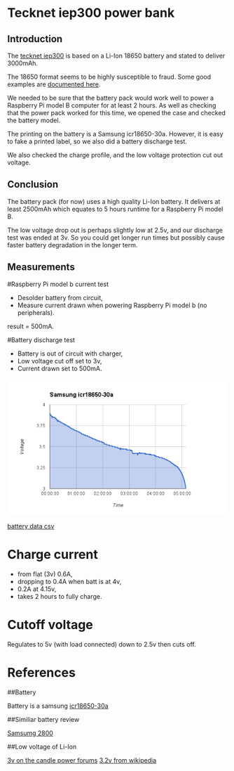 # Tecknet iep300 power bank

## Introduction

The [tecknet iep300](http://www.amazon.co.uk/Ultra-Compact-Lipstick-Sized-Flashlight-Lightning-Blackberry/dp/B001HG1ZFK) is based on a Li-Ion 18650 battery and stated to deliver 3000mAh. 

The 18650 format seems to be highly susceptible to fraud. Some good examples are [documented here](http://www.torchythebatteryboy.com/p/18650-batteries-chargers.html). 

We needed to be sure that the battery pack would work well to power a Raspberry Pi model B computer for at least 2 hours. As well as checking that the power pack worked for this time, we opened the case and checked the battery model. 

The printing on the battery is a Samsung icr18650-30a. However, it is easy to fake a printed label, so we also did a battery discharge test.

We also checked the charge profile, and the low voltage protection cut out voltage.

## Conclusion

The battery pack (for now) uses a high quality Li-Ion battery. It delivers at least 2500mAh which equates to 5 hours runtime for a Raspberry Pi model B.

The low voltage drop out is perhaps slightly low at 2.5v, and our discharge test was ended at 3v. So you could get longer run times but possibly cause faster battery degradation in the longer term.

## Measurements

#Raspberry Pi model b current test

* Desolder battery from circuit,
* Measure current drawn when powering Raspberry Pi model b (no peripherals).

result = 500mA.

#Battery discharge test

* Battery is out of circuit with charger,
* Low voltage cut off set to 3v,
* Current drawn set to 500mA.

![Discharge Graph](discharge.png)

[battery data csv](battery.csv)

# Charge current

* from flat (3v) 0.6A,
* dropping to 0.4A when batt is at 4v,
* 0.2A at 4.15v,
* takes 2 hours to fully charge.

# Cutoff voltage

Regulates to 5v (with load connected) down to 2.5v then cuts off. 

# References

##Battery

Battery is a samsung [icr18650-30a](http://www.fasttech.com/product/1314901-authentic-samsung-icr18650-30a-18650-4-35v)

##Similiar battery review

[Samsumg 2800](http://www.torchythebatteryboy.com/p/18650-batteries-chargers.html)

##Low voltage of Li-Ion

[3v on the candle power forums](http://www.candlepowerforums.com/vb/showthread.php?212790-Li-ion-Reasonable-low-voltage-cutoff)
[3.2v from wikipedia](http://en.wikipedia.org/wiki/Cutoff_voltage)

